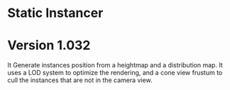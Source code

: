 # Static Instancer
# Version 1.032
It Generate instances position from a heightmap and a distribution map.
It uses a LOD system to optimize the rendering, and a cone view frustum to cull the instances that are not in the camera view.